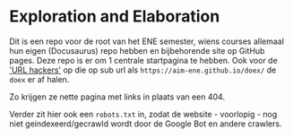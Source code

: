 # Exploration and Elaboration

Dit is een repo voor de root van het ENE semester, wiens courses allemaal hun eigen (Docusaurus) repo hebben en bijbehorende site op GitHub pages.
Deze repo is er om 1 centrale startpagina te hebben. Ook voor de ['URL hackers'](https://blog.mastermaq.ca/2007/03/20/clean-amp-hackable-urls/) op die op sub url als `https://aim-ene.github.io/doex/` de `doex` er af halen.

Zo krijgen ze nette pagina met links in plaats van een 404.

Verder zit hier ook een `robots.txt` in, zodat de website - voorlopig - nog niet geindexeerd/gecrawld wordt door de Google Bot en andere crawlers.
